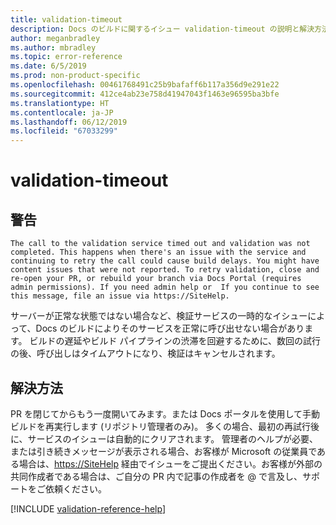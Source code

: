 ```yaml
---
title: validation-timeout
description: Docs のビルドに関するイシュー validation-timeout の説明と解決方法
author: meganbradley
ms.author: mbradley
ms.topic: error-reference
ms.date: 6/5/2019
ms.prod: non-product-specific
ms.openlocfilehash: 00461768491c25b9bafaff6b117a356d9e291e22
ms.sourcegitcommit: 412ce4ab23e758d41947043f1463e96595ba3bfe
ms.translationtype: HT
ms.contentlocale: ja-JP
ms.lasthandoff: 06/12/2019
ms.locfileid: "67033299"
---
```

# <a name="validation-timeout"></a>validation-timeout

## <a name="warning"></a>警告

`The call to the validation service timed out and validation was not completed. This happens when there's an issue with the service and continuing to retry the call could cause build delays. You might have content issues that were not reported. To retry validation, close and re-open your PR, or rebuild your branch via Docs Portal (requires admin permissions). If you need admin help or  If you continue to see this message, file an issue via https://SiteHelp.`

サーバーが正常な状態ではない場合など、検証サービスの一時的なイシューによって、Docs のビルドによりそのサービスを正常に呼び出せない場合があります。 ビルドの遅延やビルド パイプラインの渋滞を回避するために、数回の試行の後、呼び出しはタイムアウトになり、検証はキャンセルされます。

## <a name="resolution"></a>解決方法

PR を閉じてからもう一度開いてみます。または Docs ポータルを使用して手動ビルドを再実行します (リポジトリ管理者のみ)。 多くの場合、最初の再試行後に、サービスのイシューは自動的にクリアされます。 管理者のヘルプが必要、または引き続きメッセージが表示される場合、お客様が Microsoft の従業員である場合は、[https://SiteHelp](https://SiteHelp) 経由でイシューをご提出ください。お客様が外部の共同作成者である場合は、ご自分の PR 内で記事の作成者を @ で言及し、サポートをご依頼ください。

<!--make sure to add this file to your includes folder and verify the path-->
[!INCLUDE [validation-reference-help](includes/validation-reference-help.md)]
